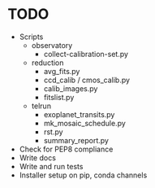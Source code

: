 # TODO
- Scripts
    - observatory
        - collect-calibration-set.py
    - reduction
        - avg_fits.py
        - ccd_calib / cmos_calib.py
        - calib_images.py
        - fitslist.py
    - telrun
        - exoplanet_transits.py
        - mk_mosaic_schedule.py
        - rst.py
        - summary_report.py
- Check for PEP8 compliance
- Write docs
- Write and run tests
- Installer setup on pip, conda channels